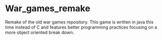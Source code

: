 # War_games_remake
Remake of the old war games repository. This game is written in java this time instead of C and features better programming practices focusing on a more object oriented break down.
